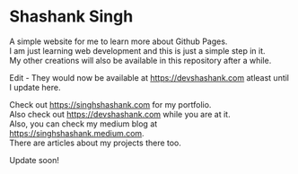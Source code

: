 # Shashank Singh
A simple website for me to learn more about Github Pages. \
I am just learning web development and this is just a simple step in it. \
My other creations will also be available in this repository after a while.

Edit - They would now be available at https://devshashank.com atleast until I update here.

Check out https://singhshashank.com for my portfolio. \
Also check out https://devshashank.com while you are at it. \
Also, you can check my medium blog at https://singhshashank.medium.com. \
There are articles about my projects there too.

Update soon!
